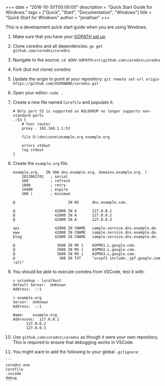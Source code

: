 +++
date = "2016-10-30T00:00:00"
description = "Quick Start Guide for Windows."
tags = ["Quick", "Start", "Documentation", "Windows"]
title = "Quick Start for Windows"
author = "jonathan"
+++

This is a development quick start guide when you are using Windows.

1.  Make sure that you have your [GOPATH set up](http://www.wadewegner.com/2014/12/easy-go-programming-setup-for-windows/)

2.  Clone coredns and all dependencies:
      `go get github.com/coredns/coredns`

3.  Navigate to the source:
      `cd $ENV:GOPATH\src\github.com\coredns\coredns`

4.  Fork (but not clone) coredns

5.  Update the origin to point at your repository:
      `git remote set-url origin https://github.com/USERNAME/coredns.git`

6.  Open your editor: `code .`

7.  Create a new file named `Corefile` and populate it:
      ```
      # Only port 53 is supported as NSLOOKUP no longer supports non-standard ports
      .:53 {
          # Your router
          proxy . 192.168.1.1:53
          
          file D:\dev\zone\example.org example.org

          errors stdout
          log stdout
      }
      ```

8.  Create the `example.org` file:
      ```
      example.org.   IN SOA dns.example.org. domains.example.org. (
          2012062701   ; serial
          300          ; refresh
          1800         ; retry
          14400        ; expire
          300 )        ; minimum

      @                        IN NS      dns.example.com.

      @                  42000 IN A       127.0.0.1
      @                  42000 IN A       127.0.0.2
      @                  42000 IN A       127.0.0.3

      api                42000 IN CNAME   sample.service.dns.example.de.
      www                42000 IN CNAME   sample.service.dns.example.de.
      blog               42000 IN CNAME   sample.service.dns.example.de.

      @                   3600 IN MX 1    ASPMX1.L.google.com.
      @                   3600 IN MX 1    ASPMX2.L.google.com.
      @                   3600 IN MX 1    ASPMX3.L.google.com.
      @                    300 IN TXT     "v=spf1 include:_spf.google.com ~all"
      ```

9.  You should be able to execute coredns from VSCode, test it with:
      ```
    > nslookup - localhost
    Default Server:  UnKnown
    Address:  ::1

    > example.org
    Server:  UnKnown
    Address:  ::1

    Name:    example.org
    Addresses:  127.0.0.1
            127.0.0.2
            127.0.0.3
      ```

10.  Use `github.com\coredns\coredns` as though it were your own repository. This is required to ensure that debugging works in VSCode.

11.  You might want to add the following to your global `.gitignore`:

    ```
    coredns.exe
    Corefile
    .vscode
    debug
    ```

